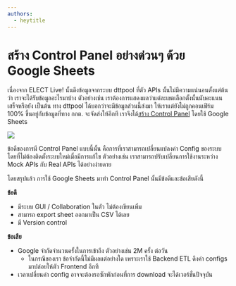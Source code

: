 ```yaml
---
authors:
  - heytitle
---
```


# สร้าง Control Panel อย่างด่วนๆ ด้วย Google Sheets

<author-list></author-list>

เนื่องจาก​ ELECT Live! นั้นดึงข้อมูลจากระบบ dttpool
ที่ตัว APIs นั้นไม่มีความแน่นอนตั้งแต่ต้นว่า เราจะได้รับข้อมูลอะไรมาบ้าง
ตัวอย่างเช่น เราต้องการแสดงผลว่าแต่ละเขตเลือกตั้งนั้นนับคะแนนเสร็จหรือยัง เป็นต้น
ทาง dttpool ได้บอกว่าจะมีข้อมูลส่วนนี้ส่งมา
ให้เราแต่ยังไม่ถูกคอนเฟิร์ม 100% ขึ้นอยู่กับข้อมูลที่ทาง กกต. จะจัดส่งให้อีกที
เราจึงได้[สร้าง Control Panel][1] โดยใช้ Google Sheets

![](./Untitled-8ace1683-9927-419f-bb17-97fc596d1e9b.png)

ข้อดีของการมี Control Panel แบบนี้นั้น
คือการที่เราสามารถเปลี่ยนแปลงค่า Config ของระบบโดยที่ไม่ต้องติดตั้งระบบใหม่เมื่อมีการแก้ไข
ตัวอย่างเช่น เราสามารถปรับเปลี่ยนการใช้งานระหว่าง Mock APIs กับ Real APIs ได้อย่างง่ายดาย

โดยสรุปแล้ว
การใช้ Google Sheets มาทำ Control Panel นั้นมีข้อดีและข้อเสียดังนี้

**ข้อดี**

- มีระบบ GUI / Collaboration ในตัว ไม่ต้องเขียนเพิ่ม
- สามารถ export sheet ออกมาเป็น CSV ได้เลย
- มี Version control

**ข้อเสีย**

- Google จำกัดจำนวนครั้งในการเข้าถึง ตัวอย่างเช่น 2M ครั้ง ต่อวัน
  - ในกรณีของเรา ข้อจำกัดนี้ไม่มีผลแต่อย่างใด เพราะเราใช้ Backend ETL ดึงค่า configs มาปล่อยให้ตัว Frontend อีกที
- เวลาเปลี่ยนค่า config อาจจะต้องรอซักพักก่อนที่การ download จะได้เวอร์ชั่นปัจจุบัน

[1]: https://docs.google.com/spreadsheets/d/1sbT-uhBsb1PkxTqsZGgOoWAsR9WTx68yVTF4CUzDgfA/edit#gid=0
